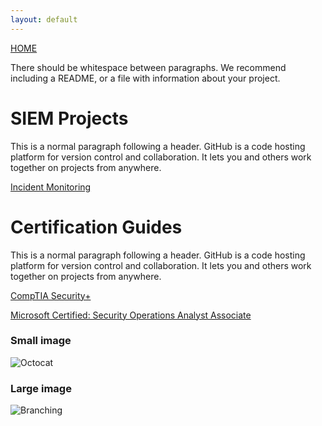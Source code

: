 ```yaml
---
layout: default
---
```


[HOME](./index.md)

There should be whitespace between paragraphs. We recommend including a README, or a file with information about your project.

# SIEM Projects

This is a normal paragraph following a header. GitHub is a code hosting platform for version control and collaboration. It lets you and others work together on projects from anywhere.

[Incident Monitoring](./siem_projects.md)

# Certification Guides

This is a normal paragraph following a header. GitHub is a code hosting platform for version control and collaboration. It lets you and others work together on projects from anywhere.

[CompTIA Security+](./siem_projects.md)

[Microsoft Certified: Security Operations Analyst Associate](./siem_projects.md)

### Small image

![Octocat](https://github.githubassets.com/images/icons/emoji/octocat.png)

### Large image

![Branching](https://guides.github.com/activities/hello-world/branching.png)
